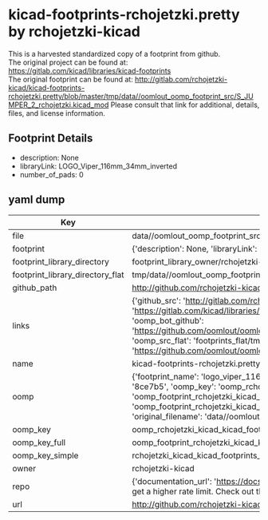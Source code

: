 # kicad-footprints-rchojetzki.pretty by rchojetzki-kicad  
This is a harvested standardized copy of a footprint from github.  
The original project can be found at:  
https://gitlab.com/kicad/libraries/kicad-footprints  
The original footprint can be found at:
http://gitlab.com/rchojetzki-kicad/kicad-footprints-rchojetzki.pretty/blob/master/tmp/data//oomlout_oomp_footprint_src/S_JUMPER_2_rchojetzki.kicad_mod
Please consult that link for additional, details, files, and license information.  
## Footprint Details
* description: None  
* libraryLink: LOGO_Viper_116mm_34mm_inverted  
* number_of_pads: 0  
## yaml dump  
| Key | Value |  
| --- | --- |  
| file | data//oomlout_oomp_footprint_src/kicad-footprints-rchojetzki.pretty/LOGO_Viper_116mm_34mm_inverted.kicad_mod |  
| footprint | {'description': None, 'libraryLink': 'LOGO_Viper_116mm_34mm_inverted', 'number_of_pads': 0} |  
| footprint_library_directory | footprint_library_owner/rchojetzki-kicad_kicad-footprints-rchojetzki.pretty |  
| footprint_library_directory_flat | tmp/data//oomlout_oomp_footprint_src/footprints_flat/rchojetzki_kicad_kicad_footprints_rchojetzki_logo_viper_116mm_34mm_inverted/working |  
| github_path | http://github.com/rchojetzki-kicad/kicad-footprints-rchojetzki.pretty/blob/master/tmp/data//oomlout_oomp_footprint_src/LOGO_Viper_116mm_34mm_inverted.kicad_mod |  
| links | {'github_src': 'http://gitlab.com/rchojetzki-kicad/kicad-footprints-rchojetzki.pretty/blob/master/tmp/data//oomlout_oomp_footprint_src/S_JUMPER_2_rchojetzki.kicad_mod', 'github_src_repo': 'https://gitlab.com/kicad/libraries/kicad-footprints', 'oomp_bot': 'tmp/data//oomlout_oomp_footprint_src/footprints/rchojetzki_kicad_kicad_footprints_rchojetzki_logo_viper_116mm_34mm_inverted/working', 'oomp_bot_github': 'https://github.com/oomlout/oomlout_oomp_footprint_bot/tree/main/tmp/data//oomlout_oomp_footprint_src/footprints/rchojetzki_kicad_kicad_footprints_rchojetzki_logo_viper_116mm_34mm_inverted/working', 'oomp_src_flat': 'footprints_flat/tmp/data//oomlout_oomp_footprint_src/footprints_flat/rchojetzki_kicad_kicad_footprints_rchojetzki_logo_viper_116mm_34mm_inverted/working', 'oomp_src_flat_github': 'https://github.com/oomlout/oomlout_oomp_footprint_src/tree/main/tmp/data//oomlout_oomp_footprint_src/footprints_flat/rchojetzki_kicad_kicad_footprints_rchojetzki_logo_viper_116mm_34mm_inverted/working'} |  
| name | kicad-footprints-rchojetzki.pretty |  
| oomp | {'footprint_name': 'logo_viper_116mm_34mm_inverted', 'library_name': 'kicad_footprints_rchojetzki', 'md5': '8ce7b5f8a1be097543dce0493bd9c1f1', 'md5_10': '8ce7b5f8a1', 'md5_5': '8ce7b', 'md5_6': '8ce7b5', 'oomp_key': 'oomp_rchojetzki_kicad_kicad_footprints_rchojetzki_logo_viper_116mm_34mm_inverted', 'oomp_key_extra': 'oomp_footprint_rchojetzki_kicad_kicad_footprints_rchojetzki_logo_viper_116mm_34mm_inverted', 'oomp_key_full': 'oomp_footprint_rchojetzki_kicad_kicad_footprints_rchojetzki_logo_viper_116mm_34mm_inverted_8ce7b5', 'oomp_key_simple': 'rchojetzki_kicad_kicad_footprints_rchojetzki_logo_viper_116mm_34mm_inverted', 'original_filename': 'data//oomlout_oomp_footprint_src/kicad-footprints-rchojetzki.pretty/LOGO_Viper_116mm_34mm_inverted.kicad_mod', 'owner_name': 'rchojetzki_kicad'} |  
| oomp_key | oomp_rchojetzki_kicad_kicad_footprints_rchojetzki_logo_viper_116mm_34mm_inverted |  
| oomp_key_full | oomp_footprint_rchojetzki_kicad_kicad_footprints_rchojetzki_logo_viper_116mm_34mm_inverted |  
| oomp_key_simple | rchojetzki_kicad_kicad_footprints_rchojetzki_logo_viper_116mm_34mm_inverted |  
| owner | rchojetzki-kicad |  
| repo | {'documentation_url': 'https://docs.github.com/rest/overview/resources-in-the-rest-api#rate-limiting', 'message': "API rate limit exceeded for 84.66.142.224. (But here's the good news: Authenticated requests get a higher rate limit. Check out the documentation for more details.)"} |  
| url | http://github.com/rchojetzki-kicad/kicad-footprints-rchojetzki.pretty |  

